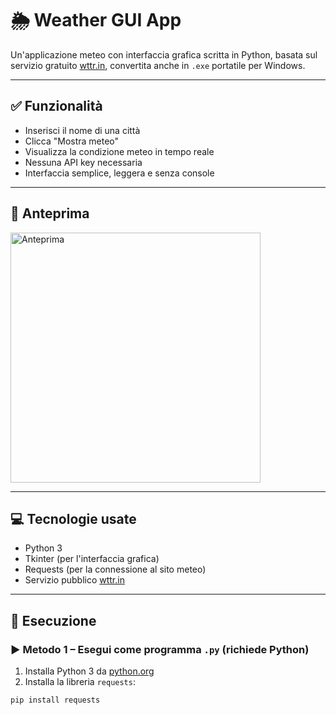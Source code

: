 # 🌦️ Weather GUI App

Un'applicazione meteo con interfaccia grafica scritta in Python, basata sul servizio gratuito [wttr.in](https://wttr.in), convertita anche in `.exe` portatile per Windows.

---

## ✅ Funzionalità

- Inserisci il nome di una città
- Clicca "Mostra meteo"
- Visualizza la condizione meteo in tempo reale
- Nessuna API key necessaria
- Interfaccia semplice, leggera e senza console

---

## 📸 Anteprima

<img src="https://via.placeholder.com/400x200.png?text=App+Meteo+GUI+Preview" alt="Anteprima" width="400"/>

---

## 💻 Tecnologie usate

- Python 3
- Tkinter (per l'interfaccia grafica)
- Requests (per la connessione al sito meteo)
- Servizio pubblico [wttr.in](https://wttr.in)

---

## 🚀 Esecuzione

### ▶️ Metodo 1 – Esegui come programma `.py` (richiede Python)

1. Installa Python 3 da [python.org](https://python.org)
2. Installa la libreria `requests`:

```bash
pip install requests
